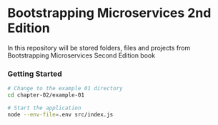 # Bootstrapping Microservices 2nd Edition

In this repository will be stored folders, files and projects from Bootstrapping Microservices Second Edition book

### Getting Started
```bash
# Change to the example 01 directory
cd chapter-02/example-01

# Start the application
node --env-file=.env src/index.js
```